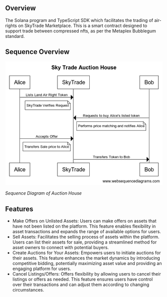 

## Overview

The Solana program and TypeScript SDK which facilitates the trading of air-rights on SkyTrade Marketplace. This is a smart contract designed to support trade between compressed nfts, as per the Metaplex Bubblegum standard.

## Sequence Overview

![Sequence Diagram](diagrams/auction_house_sequence.png)

_Sequence Diagram of Auction House_

## Features

- Make Offers on Unlisted Assets: Users can make offers on assets that have not been listed on the platform. This feature enables flexibility in asset transactions and expands the range of available options for users.
- Sell Assets: Facilitates the selling process of assets within the platform. Users can list their assets for sale, providing a streamlined method for asset owners to connect with potential buyers.
- Create Auctions for Your Assets: Empowers users to initiate auctions for their assets. This feature enhances the market dynamics by introducing competitive bidding, potentially maximizing asset value and providing an engaging platform for users.
- Cancel Listings/Offers: Offers flexibility by allowing users to cancel their listings or offers as needed. This feature ensures users have control over their transactions and can adjust them according to changing circumstances.
